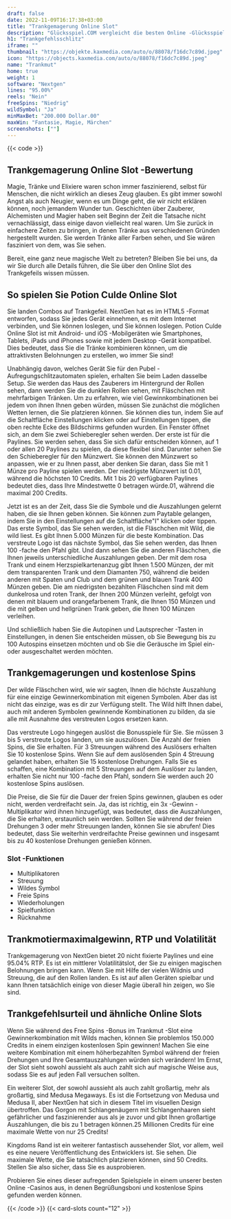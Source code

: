 ```yaml
---
draft: false
date: 2022-11-09T16:17:38+03:00
title: "Trankgemagerung Online Slot"
description: "Glücksspiel.COM vergleicht die besten Online -Glücksspiel -Sites und -spiele der Kanada.  Unabhängige Produktbewertungen und exklusive Anmeldeangebote. Jetzt spielen!"
h1: "Trankgefehlsschlitz"
iframe: ""
thumbnail: "https://objekte.kaxmedia.com/auto/o/88078/f16dc7c89d.jpeg"
icon: "https://objects.kaxmedia.com/auto/o/88078/f16dc7c89d.jpeg"
name: "Trankmut"
home: true
weight: 1
software: "Nextgen"
lines: "95.00%"
reels: "Nein"
freeSpins: "Niedrig"
wildSymbol: "Ja"
minMaxBet: "200.000 Dollar.00"
maxWin: "Fantasie, Magie, Märchen"
screenshots: [""]
---
```


{{< code >}}<h2>Trankgemagerung Online Slot -Bewertung</h2><p>Magie, Tränke und Elixiere waren schon immer faszinierend, selbst für Menschen, die nicht wirklich an dieses Zeug glauben. Es gibt immer sowohl Angst als auch Neugier, wenn es um Dinge geht, die wir nicht erklären können, noch jemandem Wunder tun. Geschichten über Zauberer, Alchemisten und Magier haben seit Beginn der Zeit die Tatsache nicht vernachlässigt, dass einige davon vielleicht real waren. Um Sie zurück in einfachere Zeiten zu bringen, in denen Tränke aus verschiedenen Gründen hergestellt wurden. Sie werden Tränke aller Farben sehen, und Sie wären fasziniert von dem, was Sie sehen.</p><p>Bereit, eine ganz neue magische Welt zu betreten? Bleiben Sie bei uns, da wir Sie durch alle Details führen, die Sie über den Online Slot des Trankgefeils wissen müssen.</p><h2>So spielen Sie Potion Culde Online Slot</h2><p>Sie landen Combos auf Trankgefeil. NextGen hat es im HTML5 -Format entworfen, sodass Sie jedes Gerät einnehmen, es mit dem Internet verbinden, und Sie können loslegen, und Sie können loslegen. Potion Culde Online Slot ist mit Android- und iOS -Mobilgeräten wie Smartphones, Tablets, iPads und iPhones sowie mit jedem Desktop -Gerät kompatibel. Dies bedeutet, dass Sie die Tränke kombinieren können, um die attraktivsten Belohnungen zu erstellen, wo immer Sie sind!</p><p>Unabhängig davon, welches Gerät Sie für den Pubel -Aufregungschlitzautomaten spielen, erhalten Sie beim Laden dasselbe Setup. Sie werden das Haus des Zauberers im Hintergrund der Rollen sehen, dann werden Sie die dunklen Rollen sehen, mit Fläschchen mit mehrfarbigen Tränken. Um zu erfahren, wie viel Gewinnkombinationen bei jedem von ihnen Ihnen geben würden, müssen Sie zunächst die möglichen Wetten lernen, die Sie platzieren können. Sie können dies tun, indem Sie auf die Schaltfläche Einstellungen klicken oder auf Einstellungen tippen, die oben rechte Ecke des Bildschirms gefunden wurden. Ein Fenster öffnet sich, an dem Sie zwei Schieberegler sehen werden. Der erste ist für die Paylines. Sie werden sehen, dass Sie sich dafür entscheiden können, auf 1 oder allen 20 Paylines zu spielen, da diese flexibel sind. Darunter sehen Sie den Schieberegler für den Münzwert. Sie können den Münzwert so anpassen, wie er zu Ihnen passt, aber denken Sie daran, dass Sie mit 1 Münze pro Payline spielen werden. Der niedrigste Münzwert ist 0.01, während die höchsten 10 Credits. Mit 1 bis 20 verfügbaren Paylines bedeutet dies, dass Ihre Mindestwette 0 betragen würde.01, während die maximal 200 Credits.</p><p>Jetzt ist es an der Zeit, dass Sie die Symbole und die Auszahlungen gelernt haben, die sie Ihnen geben können. Sie können zum Paytable gelangen, indem Sie in den Einstellungen auf die Schaltfläche"I" klicken oder tippen. Das erste Symbol, das Sie sehen werden, ist die Fläschchen mit Wild, die wild liest. Es gibt Ihnen 5.000 Münzen für die beste Kombination. Das verstreute Logo ist das nächste Symbol, das Sie sehen werden, das Ihnen 100 -fache den Pfahl gibt. Und dann sehen Sie die anderen Fläschchen, die Ihnen jeweils unterschiedliche Auszahlungen geben. Der mit dem rosa Trank und einem Herzspielkartenanzug gibt Ihnen 1.500 Münzen, der mit dem transparenten Trank und dem Diamanten 750, während die beiden anderen mit Spaten und Club und dem grünen und blauen Trank 400 Münzen geben. Die am niedrigsten bezahlten Fläschchen sind mit dem dunkelrosa und roten Trank, der Ihnen 200 Münzen verleiht, gefolgt von denen mit blauem und orangefarbenem Trank, die Ihnen 150 Münzen und die mit gelben und hellgrünen Trank geben, die Ihnen 100 Münzen verleihen.</p><p>Und schließlich haben Sie die Autopinen und Lautsprecher -Tasten in Einstellungen, in denen Sie entscheiden müssen, ob Sie Bewegung bis zu 100 Autospins einsetzen möchten und ob Sie die Geräusche im Spiel ein- oder ausgeschaltet werden möchten.</p><h2>Trankgemagerungen und kostenlose Spins</h2><p>Der wilde Fläschchen wird, wie wir sagten, Ihnen die höchste Auszahlung für eine einzige Gewinnerkombination mit eigenen Symbolen. Aber das ist nicht das einzige, was es dir zur Verfügung stellt. The Wild hilft Ihnen dabei, auch mit anderen Symbolen gewinnende Kombinationen zu bilden, da sie alle mit Ausnahme des verstreuten Logos ersetzen kann.</p><p>Das verstreute Logo hingegen auslöst die Bonusspiele für Sie. Sie müssen 3 bis 5 verstreute Logos landen, um sie auszulösen. Die Anzahl der freien Spins, die Sie erhalten. Für 3 Streuungen während des Auslösers erhalten Sie 10 kostenlose Spins. Wenn Sie auf dem auslösenden Spin 4 Streuung gelandet haben, erhalten Sie 15 kostenlose Drehungen. Falls Sie es schaffen, eine Kombination mit 5 Streuungen auf dem Auslöser zu landen, erhalten Sie nicht nur 100 -fache den Pfahl, sondern Sie werden auch 20 kostenlose Spins auslösen.</p><p>Die Preise, die Sie für die Dauer der freien Spins gewinnen, glauben es oder nicht, werden verdreifacht sein. Ja, das ist richtig, ein 3x -Gewinn -Multiplikator wird ihnen hinzugefügt, was bedeutet, dass die Auszahlungen, die Sie erhalten, erstaunlich sein werden. Sollten Sie während der freien Drehungen 3 oder mehr Streuungen landen, können Sie sie abrufen! Dies bedeutet, dass Sie weiterhin verdreifachte Preise gewinnen und insgesamt bis zu 40 kostenlose Drehungen genießen können.</p><h3>
Slot -Funktionen</h3><ul>
<li></span>
Multiplikatoren</li>
<li></span>
Streuung</li>
<li></span>
Wildes Symbol</li>
<li></span>
Freie Spins</li>
<li></span>
Wiederholungen</li>
<li></span>
Spielfunktion</li>
<li></span>
Rücknahme</li></ul><h2>Trankmotiermaximalgewinn, RTP und Volatilität</h2><p>Trankgemagerung von NextGen bietet 20 nicht fixierte Paylines und eine 95.04% RTP. Es ist ein mittlerer Volatilitätslot, der Sie zu einigen magischen Belohnungen bringen kann. Wenn Sie mit Hilfe der vielen Wildnis und Streuung, die auf den Rollen landen. Es ist auf allen Geräten spielbar und kann Ihnen tatsächlich einige von dieser Magie überall hin zeigen, wo Sie sind.</p><h2>Trankgefehlsurteil und ähnliche Online Slots</h2><p>Wenn Sie während des Free Spins -Bonus im Trankmut -Slot eine Gewinnerkombination mit Wilds machen, können Sie problemlos 150.000 Credits in einem einzigen kostenlosen Spin gewinnen! Machen Sie eine weitere Kombination mit einem höherbezahlten Symbol während der freien Drehungen und Ihre Gesamtauszahlungen würden sich verändern! Im Ernst, der Slot sieht sowohl aussieht als auch zahlt sich auf magische Weise aus, sodass Sie es auf jeden Fall versuchen sollten.</p><p>Ein weiterer Slot, der sowohl aussieht als auch zahlt großartig, mehr als großartig, sind Medusa Megaways. Es ist die Fortsetzung von Medusa und Medusa II, aber NextGen hat sich in diesem Titel im visuellen Design übertroffen. Das Gorgon mit Schlangenäugern mit Schlangenhaaren sieht gefährlicher und faszinierender aus als je zuvor und gibt Ihnen großartige Auszahlungen, die bis zu 1 betragen können.25 Millionen Credits für eine maximale Wette von nur 25 Credits!</p><p>Kingdoms Rand ist ein weiterer fantastisch aussehender Slot, vor allem, weil es eine neuere Veröffentlichung des Entwicklers ist. Sie sehen. Die maximale Wette, die Sie tatsächlich platzieren können, sind 50 Credits. Stellen Sie also sicher, dass Sie es ausprobieren.</p><p>Probieren Sie eines dieser aufregenden Spielspiele in einem unserer besten Online -Casinos aus, in denen Begrüßungsboni und kostenlose Spins gefunden werden können.</p>{{< /code >}}
 {{< card-slots count="12" >}}